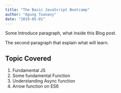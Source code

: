 ```yaml
---
title: "The Basic JavaScript Bootcamp"
author: "Agung Tuanany"
date: "2019-05-01"
---
```


Some Introduce paragraph, what inside this Blog post.


The second paragraph that explain what will learn.

## Topic Covered

1. Fundamental JS
2. Some fundamental Function
3. Understanding Async function
4. Arrow function on ES6
